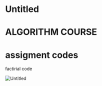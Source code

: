 # Untitled

# ALGORITHM COURSE

# assigment codes

factirial code

![Untitled](Untitled%2065383ac651d04a11b68e81bc4f4ed2f7/Untitled.png)
